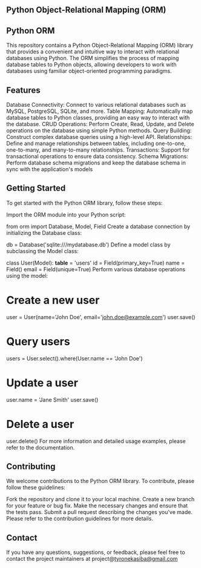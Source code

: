 ## Python Object-Relational Mapping (ORM)
## Python ORM

This repository contains a Python Object-Relational Mapping (ORM) library that provides a convenient and intuitive way to interact with relational databases using Python. The ORM simplifies the process of mapping database tables to Python objects, allowing developers to work with databases using familiar object-oriented programming paradigms.

## Features
Database Connectivity: Connect to various relational databases such as MySQL, PostgreSQL, SQLite, and more.
Table Mapping: Automatically map database tables to Python classes, providing an easy way to interact with the database.
CRUD Operations: Perform Create, Read, Update, and Delete operations on the database using simple Python methods.
Query Building: Construct complex database queries using a high-level API.
Relationships: Define and manage relationships between tables, including one-to-one, one-to-many, and many-to-many relationships.
Transactions: Support for transactional operations to ensure data consistency.
Schema Migrations: Perform database schema migrations and keep the database schema in sync with the application's models

## Getting Started
To get started with the Python ORM library, follow these steps:

Import the ORM module into your Python script:


from orm import Database, Model, Field
Create a database connection by initializing the Database class:


db = Database('sqlite:///mydatabase.db')
Define a model class by subclassing the Model class:


class User(Model):
    __table__ = 'users'
    id = Field(primary_key=True)
    name = Field()
    email = Field(unique=True)
Perform various database operations using the model:


# Create a new user
user = User(name='John Doe', email='john.doe@example.com')
user.save()

# Query users
users = User.select().where(User.name == 'John Doe')

# Update a user
user.name = 'Jane Smith'
user.save()

# Delete a user
user.delete()
For more information and detailed usage examples, please refer to the documentation.

## Contributing
We welcome contributions to the Python ORM library. To contribute, please follow these guidelines:

Fork the repository and clone it to your local machine.
Create a new branch for your feature or bug fix.
Make the necessary changes and ensure that the tests pass.
Submit a pull request describing the changes you've made.
Please refer to the contribution guidelines for more details.

## Contact
If you have any questions, suggestions, or feedback, please feel free to contact the project maintainers at project@tyronekasiba@gmail.com

